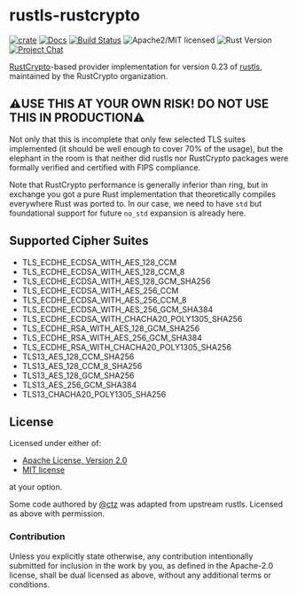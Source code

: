 # rustls-rustcrypto

[![crate][crate-image]][crate-link]
[![Docs][docs-image]][docs-link]
[![Build Status][build-image]][build-link]
![Apache2/MIT licensed][license-image]
![Rust Version][rustc-image]
[![Project Chat][chat-image]][chat-link]

[RustCrypto]-based provider implementation for version 0.23 of [rustls], maintained by the RustCrypto organization.

## ⚠️USE THIS AT YOUR OWN RISK! DO NOT USE THIS IN PRODUCTION⚠️

Not only that this is incomplete that only few selected TLS suites implemented (it should be well enough to cover 70% of the usage), but the elephant in the room is that neither did rustls nor RustCrypto packages were formally verified and certified with FIPS compliance.

Note that RustCrypto performance is generally inferior than ring, but in exchange you got a pure Rust implementation that theoretically compiles everywhere Rust was ported to. In our case, we need to have `std` but foundational support for future `no_std` expansion is already here.

## Supported Cipher Suites

- TLS_ECDHE_ECDSA_WITH_AES_128_CCM
- TLS_ECDHE_ECDSA_WITH_AES_128_CCM_8
- TLS_ECDHE_ECDSA_WITH_AES_128_GCM_SHA256
- TLS_ECDHE_ECDSA_WITH_AES_256_CCM
- TLS_ECDHE_ECDSA_WITH_AES_256_CCM_8
- TLS_ECDHE_ECDSA_WITH_AES_256_GCM_SHA384
- TLS_ECDHE_ECDSA_WITH_CHACHA20_POLY1305_SHA256
- TLS_ECDHE_RSA_WITH_AES_128_GCM_SHA256
- TLS_ECDHE_RSA_WITH_AES_256_GCM_SHA384
- TLS_ECDHE_RSA_WITH_CHACHA20_POLY1305_SHA256
- TLS13_AES_128_CCM_SHA256
- TLS13_AES_128_CCM_8_SHA256
- TLS13_AES_128_GCM_SHA256
- TLS13_AES_256_GCM_SHA384
- TLS13_CHACHA20_POLY1305_SHA256

## License

Licensed under either of:

- [Apache License, Version 2.0](http://www.apache.org/licenses/LICENSE-2.0)
- [MIT license](http://opensource.org/licenses/MIT)

at your option.

Some code authored by [@ctz](https://github.com/ctz) was adapted from upstream rustls. Licensed as above with permission.

### Contribution

Unless you explicitly state otherwise, any contribution intentionally submitted
for inclusion in the work by you, as defined in the Apache-2.0 license, shall be
dual licensed as above, without any additional terms or conditions.

[//]: # (badges)

[crate-image]: https://img.shields.io/crates/v/rustls-rustcrypto
[crate-link]: https://crates.io/crates/rustls-rustcrypto
[docs-image]: https://docs.rs/rustls-rustcrypto/badge.svg
[docs-link]: https://docs.rs/rustls-rustcrypto/
[build-image]: https://github.com/RustCrypto/rustls-rustcrypto/actions/workflows/rustls-rustcrypto.yml/badge.svg
[build-link]: https://github.com/RustCrypto/rustls-rustcrypto/actions/workflows/rustls-rustcrypto.yml
[license-image]: https://img.shields.io/badge/license-Apache2.0/MIT-blue.svg
[rustc-image]: https://img.shields.io/badge/rustc-1.75+-blue.svg
[chat-image]: https://img.shields.io/badge/zulip-join_chat-blue.svg
[chat-link]: https://rustcrypto.zulipchat.com/#narrow/stream/434751-TLS

[//]: # (links)

[RustCrypto]: https://github.com/RustCrypto/
[rustls]: https://github.com/rustls/rustls/
